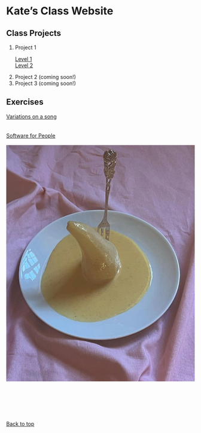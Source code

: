 <!DOCTYPE html>
<html> 
  <head>
    <meta charset="utf-8" />
    <meta name="viewport" content="width=device-width, initial-scale=1" />
    <title>kate’s class website</title>
    <link rel="icon" type="image/png" href="images/pear.png"/>
  </head>
  <body>
    <h1 id="top">Kate’s Class Website</h1>
    <h2>Class Projects</h2>
    <ol>
      <li>
        Project 1
      </li>
      <p><a href="webzine/webzine_level1.html">Level 1</a><br>
        <a href="webzine/webzine_level2.html">Level 2</a></p>
      <li>
        Project 2 (coming soon!)
      </li>
      <li>
        Project 3 (coming soon!)
      </li>
    </ol>
    <h2>Exercises</h2>
    <a href="exercises/song.html">Variations on a song</a>
    <br>
    <br>
    <br>
    <div>
        <a href="http://software-for-people.net/">Software for People</a>
      </div>
    <div>
     <br> <img src="images/pear.png">
    </div>
    <br>
    <br>
    <br>
    <br>
    <br>
    <br>
    <footer>
      <div>
        <a href="#top">Back to top</a>
      </div>
    </footer>
  </body>
</html>